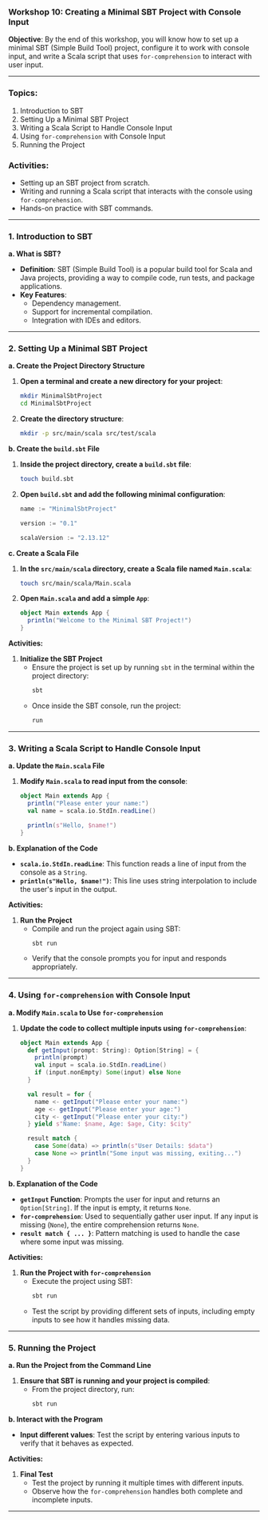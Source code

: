 ### Workshop 10: Creating a Minimal SBT Project with Console Input

**Objective**: By the end of this workshop, you will know how to set up a minimal SBT (Simple Build Tool) project, configure it to work with console input, and write a Scala script that uses `for-comprehension` to interact with user input.

---

### **Topics**:
1. Introduction to SBT
2. Setting Up a Minimal SBT Project
3. Writing a Scala Script to Handle Console Input
4. Using `for-comprehension` with Console Input
5. Running the Project

### **Activities**:
- Setting up an SBT project from scratch.
- Writing and running a Scala script that interacts with the console using `for-comprehension`.
- Hands-on practice with SBT commands.

---

### **1. Introduction to SBT**

**a. What is SBT?**

- **Definition**: SBT (Simple Build Tool) is a popular build tool for Scala and Java projects, providing a way to compile code, run tests, and package applications.
- **Key Features**:
  - Dependency management.
  - Support for incremental compilation.
  - Integration with IDEs and editors.

---

### **2. Setting Up a Minimal SBT Project**

**a. Create the Project Directory Structure**

1. **Open a terminal and create a new directory for your project**:
   ```sh
   mkdir MinimalSbtProject
   cd MinimalSbtProject
   ```

2. **Create the directory structure**:
   ```sh
   mkdir -p src/main/scala src/test/scala
   ```

**b. Create the `build.sbt` File**

1. **Inside the project directory, create a `build.sbt` file**:
   ```sh
   touch build.sbt
   ```

2. **Open `build.sbt` and add the following minimal configuration**:
   ```scala
   name := "MinimalSbtProject"

   version := "0.1"

   scalaVersion := "2.13.12"
   ```

**c. Create a Scala File**

1. **In the `src/main/scala` directory, create a Scala file named `Main.scala`**:
   ```sh
   touch src/main/scala/Main.scala
   ```

2. **Open `Main.scala` and add a simple `App`**:
   ```scala
   object Main extends App {
     println("Welcome to the Minimal SBT Project!")
   }
   ```

**Activities:**
1. **Initialize the SBT Project**
   - Ensure the project is set up by running `sbt` in the terminal within the project directory:
     ```sh
     sbt
     ```
   - Once inside the SBT console, run the project:
     ```sh
     run
     ```

---

### **3. Writing a Scala Script to Handle Console Input**

**a. Update the `Main.scala` File**

1. **Modify `Main.scala` to read input from the console**:
   ```scala
   object Main extends App {
     println("Please enter your name:")
     val name = scala.io.StdIn.readLine()

     println(s"Hello, $name!")
   }
   ```

**b. Explanation of the Code**

- **`scala.io.StdIn.readLine`**: This function reads a line of input from the console as a `String`.
- **`println(s"Hello, $name!")`**: This line uses string interpolation to include the user's input in the output.

**Activities:**
1. **Run the Project**
   - Compile and run the project again using SBT:
     ```sh
     sbt run
     ```
   - Verify that the console prompts you for input and responds appropriately.

---

### **4. Using `for-comprehension` with Console Input**

**a. Modify `Main.scala` to Use `for-comprehension`**

1. **Update the code to collect multiple inputs using `for-comprehension`**:
   ```scala
   object Main extends App {
     def getInput(prompt: String): Option[String] = {
       println(prompt)
       val input = scala.io.StdIn.readLine()
       if (input.nonEmpty) Some(input) else None
     }

     val result = for {
       name <- getInput("Please enter your name:")
       age <- getInput("Please enter your age:")
       city <- getInput("Please enter your city:")
     } yield s"Name: $name, Age: $age, City: $city"

     result match {
       case Some(data) => println(s"User Details: $data")
       case None => println("Some input was missing, exiting...")
     }
   }
   ```

**b. Explanation of the Code**

- **`getInput` Function**: Prompts the user for input and returns an `Option[String]`. If the input is empty, it returns `None`.
- **`for-comprehension`**: Used to sequentially gather user input. If any input is missing (`None`), the entire comprehension returns `None`.
- **`result match { ... }`**: Pattern matching is used to handle the case where some input was missing.

**Activities:**
1. **Run the Project with `for-comprehension`**
   - Execute the project using SBT:
     ```sh
     sbt run
     ```
   - Test the script by providing different sets of inputs, including empty inputs to see how it handles missing data.

---

### **5. Running the Project**

**a. Run the Project from the Command Line**

1. **Ensure that SBT is running and your project is compiled**:
   - From the project directory, run:
     ```sh
     sbt run
     ```

**b. Interact with the Program**

- **Input different values**: Test the script by entering various inputs to verify that it behaves as expected.

**Activities:**
1. **Final Test**
   - Test the project by running it multiple times with different inputs.
   - Observe how the `for-comprehension` handles both complete and incomplete inputs.

---


